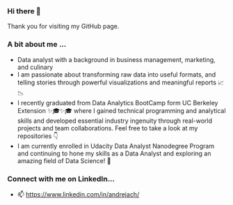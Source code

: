 ### Hi there 👋

Thank you for visiting my GitHub page.

### A bit about me ...
- Data analyst with a background in business management, marketing, and culinary
- I am passionate about transforming raw data into useful formats, and telling stories through powerful visualizations and meaningful reports 📈📉
- I recently graduated from Data Analytics BootCamp form UC Berkeley Extension ✨🎓✨🎓 where I gained technical programming and analytical skills and developed essential industry ingenuity through real-world projects and team collaborations. Feel free to take a look at my repositories 👇
- I am currently enrolled in Udacity Data Analyst Nanodegree Program and continuing to hone my skills as a Data Analyst and exploring an amazing field of Data Science! 🧐

### Connect with me on LinkedIn...
- 📫 https://www.linkedin.com/in/andrejach/


<!--
**AndrejaCH/AndrejaCH** is a ✨ _special_ ✨ repository because its `README.md` (this file) appears on your GitHub profile.

Here are some ideas to get you started:

- 🔭 I’m currently working on ...
- 🌱 I’m currently learning ...
- 👯 I’m looking to collaborate on ...
- 🤔 I’m looking for help with ...
- 💬 Ask me about ...
- 📫 How to reach me: ...
- 😄 Pronouns: ...
- ⚡ Fun fact: ...
-->
